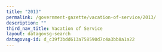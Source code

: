 ```yaml
---
title: "2013"
permalink: /government-gazette/vacation-of-service/2013/
description: ""
third_nav_title: Vacation of Service
layout: datagovsg-search
datagovsg-id: d_c39f3bdd613a758590d7c4a3bb8a1a22
---
```

